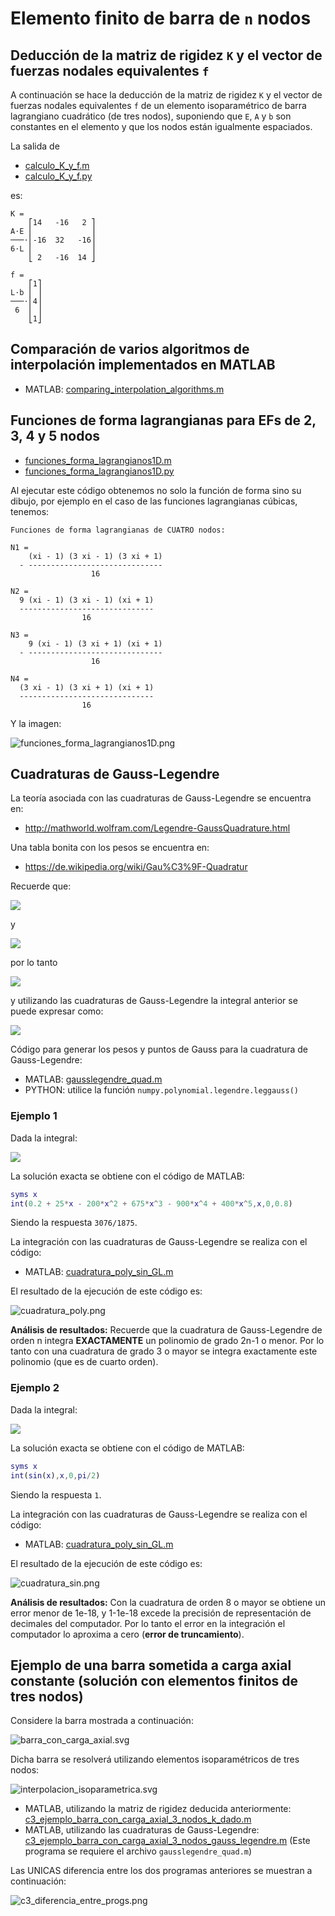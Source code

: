 # Elemento finito de barra de `n` nodos

## Deducción de la matriz de rigidez `K` y el vector de fuerzas nodales equivalentes `f`
A continuación se hace la deducción de la matriz de rigidez `K` y el vector de fuerzas nodales equivalentes `f` de un elemento isoparamétrico de barra lagrangiano cuadrático (de tres nodos), suponiendo que `E`, `A` y `b` son constantes en el elemento y que los nodos están igualmente espaciados.

La salida de 
* [calculo_K_y_f.m](calculo_K_y_f.m)
* [calculo_K_y_f.py](calculo_K_y_f.m)

es:
```
K = 
    ⎡14   -16   2 ⎤
A⋅E ⎢             ⎥
───⋅⎢-16  32   -16⎥
6⋅L ⎢             ⎥
    ⎣ 2   -16  14 ⎦

f = 
    ⎡1⎤
L⋅b ⎢ ⎥
───⋅⎢4⎥
 6  ⎢ ⎥
    ⎣1⎦
```


## Comparación de varios algoritmos de interpolación implementados en MATLAB
* MATLAB: [comparing_interpolation_algorithms.m](comparing_interpolation_algorithms.m)


## Funciones de forma lagrangianas para EFs de 2, 3, 4 y 5 nodos

* [funciones_forma_lagrangianos1D.m](funciones_forma_lagrangianos1D.m)
* [funciones_forma_lagrangianos1D.py](funciones_forma_lagrangianos1D.py)

Al ejecutar este código obtenemos no solo la función de forma sino su dibujo, por ejemplo en el caso de las funciones lagrangianas cúbicas, tenemos:
```
Funciones de forma lagrangianas de CUATRO nodos:

N1 = 
    (xi - 1) (3 xi - 1) (3 xi + 1)
  - ------------------------------
                  16

N2 = 
  9 (xi - 1) (3 xi - 1) (xi + 1)
  ------------------------------
                16

N3 = 
    9 (xi - 1) (3 xi + 1) (xi + 1)
  - ------------------------------
                  16

N4 = 
  (3 xi - 1) (3 xi + 1) (xi + 1)
  ------------------------------
                16
```
Y la imagen:

![funciones_forma_lagrangianos1D.png](funciones_forma_lagrangianos1D.png)

## Cuadraturas de Gauss-Legendre
La teoría asociada con las cuadraturas de Gauss-Legendre se encuentra en:
* http://mathworld.wolfram.com/Legendre-GaussQuadrature.html

Una tabla bonita con los pesos se encuentra en:
* https://de.wikipedia.org/wiki/Gau%C3%9F-Quadratur

Recuerde que:
<!---
Compile en: https://tex.s2cms.com

x = \frac{a+b}{2} + \frac{b-a}{2}\xi
--->
![](https://tex.s2cms.ru/svg/x%20%3D%20%5Cfrac%7Ba%2Bb%7D%7B2%7D%20%2B%20%5Cfrac%7Bb-a%7D%7B2%7D%5Cxi)

y
<!---
\frac{\mathrm{d}x}{\mathrm{d}\xi} = \frac{b-a}{2}
--->
![](https://tex.s2cms.ru/svg/%5Cfrac%7B%5Cmathrm%7Bd%7Dx%7D%7B%5Cmathrm%7Bd%7D%5Cxi%7D%20%3D%20%5Cfrac%7Bb-a%7D%7B2%7D)

por lo tanto
<!---
\int_a^b f(x) \mathrm{d} x = \int_{-1}^{+1} \frac{b-a}{2} f\left(\frac{a+b}{2} + \frac{b-a}{2}\xi\right) \mathrm{d} \xi
--->
![](https://tex.s2cms.ru/svg/%5Cint_a%5Eb%20f(x)%20%5Cmathrm%7Bd%7D%20x%20%3D%20%5Cint_%7B-1%7D%5E%7B%2B1%7D%20%5Cfrac%7Bb-a%7D%7B2%7D%20f%5Cleft(%5Cfrac%7Ba%2Bb%7D%7B2%7D%20%2B%20%5Cfrac%7Bb-a%7D%7B2%7D%5Cxi%5Cright)%20%5Cmathrm%7Bd%7D%20%5Cxi)

y utilizando las cuadraturas de Gauss-Legendre la integral anterior se puede expresar como:
<!---
\int_a^b f(x) \mathrm{d} x \approx \frac{b-a}{2}\sum_{i=1}^m w_i f\left(\frac{a+b}{2} + \frac{b-a}{2}\xi_i\right)
--->
![](https://tex.s2cms.ru/svg/%5Cint_a%5Eb%20f(x)%20%5Cmathrm%7Bd%7D%20x%20%5Capprox%20%5Cfrac%7Bb-a%7D%7B2%7D%5Csum_%7Bi%3D1%7D%5Em%20w_i%20f%5Cleft(%5Cfrac%7Ba%2Bb%7D%7B2%7D%20%2B%20%5Cfrac%7Bb-a%7D%7B2%7D%5Cxi_i%5Cright))

Código para generar los pesos y puntos de Gauss para la cuadratura de Gauss-Legendre:
* MATLAB: [gausslegendre_quad.m](../../gausslegendre_quad.m)
* PYTHON: utilice la función `numpy.polynomial.legendre.leggauss()`

### Ejemplo 1

Dada la integral:
<!---
\int_0^{0.8} 0.2 + 25 x - 200 x^2 + 675x^3 - 900x^4 + 400x^5 \ \mathrm{d}x 
--->
![](https://tex.s2cms.ru/svg/%5Cint_0%5E%7B0.8%7D%200.2%20%2B%2025%20x%20-%20200%20x%5E2%20%2B%20675x%5E3%20-%20900x%5E4%20%2B%20400x%5E5%20%5C%20%5Cmathrm%7Bd%7Dx)

La solución exacta se obtiene con el código de MATLAB: 
```matlab
syms x
int(0.2 + 25*x - 200*x^2 + 675*x^3 - 900*x^4 + 400*x^5,x,0,0.8)
```
Siendo la respuesta `3076/1875`.

La integración con las cuadraturas de Gauss-Legendre se realiza con el código:
* MATLAB: [cuadratura_poly_sin_GL.m](cuadratura_poly_sin_GL.m)

El resultado de la ejecución de este código es:

![cuadratura_poly.png](cuadratura_poly.png)

**Análisis de resultados:** Recuerde que la cuadratura de Gauss-Legendre de orden n integra __EXACTAMENTE__ un polinomio de grado 2n-1 o menor. Por lo tanto con una cuadratura de grado 3 o mayor se integra exactamente este polinomio (que es de cuarto orden).

### Ejemplo 2

Dada la integral:
<!---
Compile en: https://tex.s2cms.com

\int_0^{\pi/2} \sin x \ \mathrm{d}x
--->

![](https://tex.s2cms.ru/svg/%5Cint_0%5E%7B%5Cpi%2F2%7D%20%5Csin%20x%20%5C%20%5Cmathrm%7Bd%7Dx)

La solución exacta se obtiene con el código de MATLAB: 
```matlab
syms x
int(sin(x),x,0,pi/2)
```
Siendo la respuesta `1`.

La integración con las cuadraturas de Gauss-Legendre se realiza con el código:
* MATLAB: [cuadratura_poly_sin_GL.m](cuadratura_poly_sin_GL.m)

El resultado de la ejecución de este código es:

![cuadratura_sin.png](cuadratura_sin.png)

**Análisis de resultados:** Con la cuadratura de orden 8 o mayor se obtiene un error menor de 1e-18, y 1-1e-18 excede la precisión de representación de decimales del computador. Por lo tanto el error en la integración el computador lo aproxima a cero (**error de truncamiento**).



## Ejemplo de una barra sometida a carga axial constante (solución con elementos finitos de tres nodos)

Considere la barra mostrada a continuación:

![barra_con_carga_axial.svg](../EF_barra_2_nodos/barra_con_carga_axial.svg)

Dicha barra se resolverá utilizando elementos isoparamétricos de tres nodos:

![interpolacion_isoparametrica.svg](interpolacion_isoparametrica.svg)

* MATLAB, utilizando la matriz de rigidez deducida anteriormente: [c3_ejemplo_barra_con_carga_axial_3_nodos_k_dado.m](c3_ejemplo_barra_con_carga_axial_3_nodos_k_dado.m)
* MATLAB, utilizando las cuadraturas de Gauss-Legendre: [c3_ejemplo_barra_con_carga_axial_3_nodos_gauss_legendre.m](c3_ejemplo_barra_con_carga_axial_3_nodos_gauss_legendre.m) (Este programa se requiere el archivo `gausslegendre_quad.m`)

Las UNICAS diferencia entre los dos programas anteriores se muestran a continuación:

![c3_diferencia_entre_progs.png](c3_diferencia_entre_progs.png)
